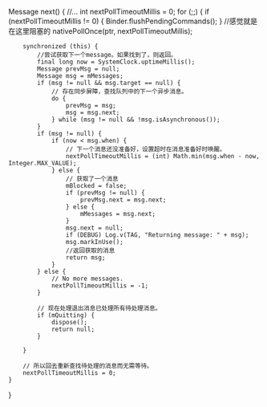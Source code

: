 Message next() {
    //...
    int nextPollTimeoutMillis = 0;
    for (;;) {
        if (nextPollTimeoutMillis != 0) {
            Binder.flushPendingCommands();
        }
        //感觉就是在这里阻塞的
        nativePollOnce(ptr, nextPollTimeoutMillis);

        synchronized (this) {
            //尝试获取下一个message。如果找到了，则返回。
            final long now = SystemClock.uptimeMillis();
            Message prevMsg = null;
            Message msg = mMessages;
            if (msg != null && msg.target == null) {
                // 存在同步屏障，查找队列中的下一个异步消息。
                do {
                    prevMsg = msg;
                    msg = msg.next;
                } while (msg != null && !msg.isAsynchronous());
            }
            if (msg != null) {
                if (now < msg.when) {
                    // 下一个消息还没准备好，设置超时在消息准备好时唤醒。
                    nextPollTimeoutMillis = (int) Math.min(msg.when - now, Integer.MAX_VALUE);
                } else {
                    // 获取了一个消息
                    mBlocked = false;
                    if (prevMsg != null) {
                        prevMsg.next = msg.next;
                    } else {
                        mMessages = msg.next;
                    }
                    msg.next = null;
                    if (DEBUG) Log.v(TAG, "Returning message: " + msg);
                    msg.markInUse();
                    //返回获取的消息
                    return msg;
                }
            } else {
                // No more messages.
                nextPollTimeoutMillis = -1;
            }

            // 现在处理退出消息已处理所有待处理消息。
            if (mQuitting) {
                dispose();
                return null;
            }

        }
           
        // 所以回去重新查找待处理的消息而无需等待。
        nextPollTimeoutMillis = 0;
    }
}
